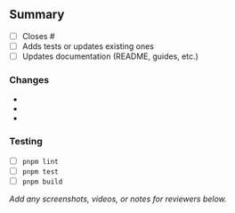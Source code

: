 ## Summary

- [ ] Closes #
- [ ] Adds tests or updates existing ones
- [ ] Updates documentation (README, guides, etc.)

### Changes

-
-
-

### Testing

- [ ] `pnpm lint`
- [ ] `pnpm test`
- [ ] `pnpm build`

_Add any screenshots, videos, or notes for reviewers below._
